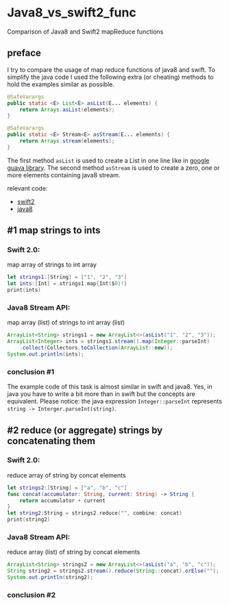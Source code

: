 # Java8_vs_swift2_func
Comparison of Java8 and Swift2 mapReduce functions

## preface
I try to compare the usage of map reduce functions of java8 and swift. To simplify the java code I used the following extra (or cheating) methods to hold the examples similar as possible.

```java
@SafeVarargs
public static <E> List<E> asList(E... elements) {
    return Arrays.asList(elements);
}

@SafeVarargs
public static <E> Stream<E> asStream(E... elements) {
    return Arrays.stream(elements);
}
```
The first method `asList` is used to create a List in one line like in [google guava library](https://google.github.io/guava/releases/19.0/api/docs/com/google/common/collect/Lists.html#newArrayList(E...)). The second method `asStream` is used to create a zero, one or more elements containing java8 stream.

relevant code:
* [swift2](https://github.com/jasjisdo/Java8_vs_swift2_func/blob/master/Swift2MapReduce.playground/Contents.swift)
* [java8](https://github.com/jasjisdo/Java8_vs_swift2_func/blob/master/Java8StreamMapReduce.java)

## #1 map strings to ints

### Swift 2.0:

map array of strings to int array
```swift
let strings1:[String] = ["1", "2", "3"]
let ints:[Int] = strings1.map{Int($0)!}
print(ints)
```

### Java8 Stream API:

map array (list) of strings to int array (list)
```java
ArrayList<String> strings1 = new ArrayList<>(asList("1", "2", "3"));
ArrayList<Integer> ints = strings1.stream().map(Integer::parseInt)
    .collect(Collectors.toCollection(ArrayList::new));
System.out.println(ints);
```

### conclusion #1
The example code of this task is almost similar in swift and java8. Yes, in java you have to write a bit more than in swift but the concepts are equivalent. Please notice: the java expression `Integer::parseInt` represents `string -> Interger.parseInt(string)`.

## #2 reduce (or aggregate) strings by concatenating them

### Swift 2.0:

reduce array of string by concat elements
```swift
let strings2:[String] = ["a", "b", "c"]
func concat(accumulator: String, current: String) -> String {
    return accumulator + current
}
let string2:String = strings2.reduce("", combine: concat)
print(string2)
```

### Java8 Stream API:

reduce array (list) of string by concat elements
```java
ArrayList<String> strings2 = new ArrayList<>(asList("a", "b", "c"));
String string2 = strings2.stream().reduce(String::concat).orElse("");
System.out.println(string2);
```

### conclusion #2
